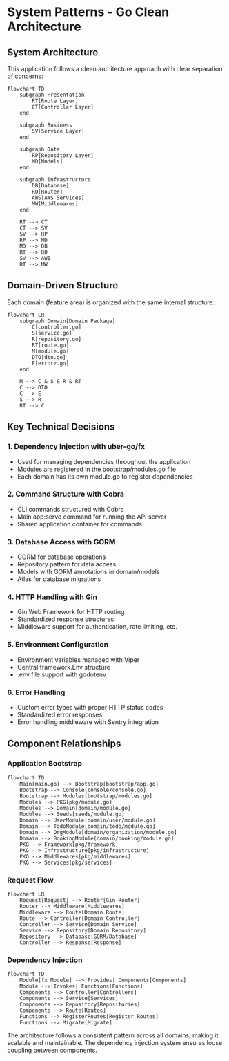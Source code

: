 # System Patterns - Go Clean Architecture

## System Architecture
This application follows a clean architecture approach with clear separation of concerns:

```mermaid
flowchart TD
    subgraph Presentation
        RT[Route Layer]
        CT[Controller Layer]
    end
    
    subgraph Business
        SV[Service Layer]
    end
    
    subgraph Data
        RP[Repository Layer]
        MD[Models]
    end
    
    subgraph Infrastructure
        DB[Database]
        RO[Router]
        AWS[AWS Services]
        MW[Middlewares]
    end
    
    RT --> CT
    CT --> SV
    SV --> RP
    RP --> MD
    MD --> DB
    RT --> RO
    SV --> AWS
    RT --> MW
```

## Domain-Driven Structure
Each domain (feature area) is organized with the same internal structure:

```mermaid
flowchart LR
    subgraph Domain[Domain Package]
        C[controller.go]
        S[service.go]
        R[repository.go]
        RT[route.go]
        M[module.go]
        DTO[dto.go]
        E[errorz.go]
    end
    
    M --> C & S & R & RT
    C --> DTO
    C --> E
    S --> R
    RT --> C
```

## Key Technical Decisions

### 1. Dependency Injection with uber-go/fx
- Used for managing dependencies throughout the application
- Modules are registered in the bootstrap/modules.go file
- Each domain has its own module.go to register dependencies

### 2. Command Structure with Cobra
- CLI commands structured with Cobra
- Main app:serve command for running the API server
- Shared application container for commands

### 3. Database Access with GORM
- GORM for database operations
- Repository pattern for data access
- Models with GORM annotations in domain/models
- Atlas for database migrations

### 4. HTTP Handling with Gin
- Gin Web Framework for HTTP routing
- Standardized response structures
- Middleware support for authentication, rate limiting, etc.

### 5. Environment Configuration
- Environment variables managed with Viper
- Central framework.Env structure
- .env file support with godotenv

### 6. Error Handling
- Custom error types with proper HTTP status codes
- Standardized error responses
- Error handling middleware with Sentry integration

## Component Relationships

### Application Bootstrap
```mermaid
flowchart TD
    Main[main.go] --> Bootstrap[bootstrap/app.go]
    Bootstrap --> Console[console/console.go]
    Bootstrap --> Modules[bootstrap/modules.go]
    Modules --> PKG[pkg/module.go]
    Modules --> Domain[domain/module.go]
    Modules --> Seeds[seeds/module.go]
    Domain --> UserModule[domain/user/module.go]
    Domain --> TodoModule[domain/todo/module.go]
    Domain --> OrgModule[domain/organization/module.go]
    Domain --> BookingModule[domain/booking/module.go]
    PKG --> Framework[pkg/framework]
    PKG --> Infrastructure[pkg/infrastructure]
    PKG --> Middlewares[pkg/middlewares]
    PKG --> Services[pkg/services]
```

### Request Flow
```mermaid
flowchart LR
    Request[Request] --> Router[Gin Router]
    Router --> Middleware[Middlewares]
    Middleware --> Route[Domain Route]
    Route --> Controller[Domain Controller]
    Controller --> Service[Domain Service]
    Service --> Repository[Domain Repository]
    Repository --> Database[GORM/Database]
    Controller --> Response[Response]
```

### Dependency Injection
```mermaid
flowchart TD
    Module[fx Module] -->|Provides| Components[Components]
    Module -->|Invokes| Functions[Functions]
    Components --> Controller[Controllers]
    Components --> Service[Services]
    Components --> Repository[Repositories]
    Components --> Route[Routes]
    Functions --> RegisterRoutes[Register Routes]
    Functions --> Migrate[Migrate]
```

The architecture follows a consistent pattern across all domains, making it scalable and maintainable. The dependency injection system ensures loose coupling between components.
